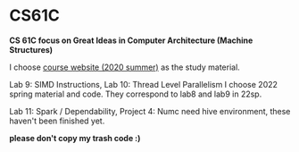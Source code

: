 # CS61C
**CS 61C focus on Great Ideas in Computer Architecture (Machine Structures)**

I choose [course website (2020 summer)](https://inst.eecs.berkeley.edu/~cs61c/su20/) as the study material.

Lab 9: SIMD Instructions, Lab 10: Thread Level Parallelism I choose 2022 spring material and code. They correspond to lab8 and lab9 in 22sp.

Lab 11: Spark / Dependability, Project 4: Numc need hive environment, these haven't been finished yet.

**please don't copy my trash code :)**